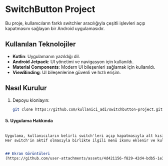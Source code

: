 # SwitchButton Project

Bu proje, kullanıcıların farklı switchler aracılığıyla çeşitli işlevleri açıp kapatmasını sağlayan bir Android uygulamasıdır.

## Kullanılan Teknolojiler

- **Kotlin**: Uygulamanın yazıldığı dil.
- **Android Jetpack**: UI yönetimi ve navigasyon için kullanıldı.
- **Material Components**: Modern UI bileşenleri sağlamak için kullanıldı.
- **ViewBinding**: UI bileşenlerine güvenli ve hızlı erişim.

## Nasıl Kurulur

1. Depoyu klonlayın:
   ```bash
   git clone https://github.com/kullanici_adi/switchbutton-project.git


#### 5. Uygulama Hakkında
```md

Uygulama, kullanıcıların belirli switch'leri açıp kapatmasıyla alt kısımda dinamik olarak **BottomNavigationView** menüsüne öğeler ekler.
Her switch'in aktif olmasıyla birlikte ilgili menü ikonu eklenir ve kullanıcı ilgili fragmenta yönlendirilir.


## Ekran Görüntüleri
(https://github.com/user-attachments/assets/4d421156-f829-42d4-bdb5-1e32764b2b40)


